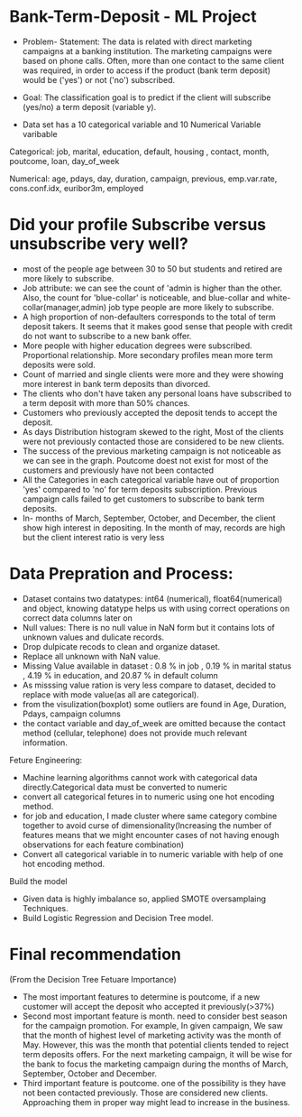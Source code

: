 # Bank-Term-Deposit - ML Project
- Problem- Statement:
The data is related with direct marketing campaigns at a banking institution. The marketing campaigns were based on phone calls. Often, more than one contact to the same client was required, in order to access if the product (bank term deposit) would be ('yes') or not ('no') subscribed.



- Goal:
The classification goal is to predict if the client will subscribe (yes/no) a term deposit (variable y).
- Data set has a 10 categorical variable and 10 Numerical Variable varibable

Categorical:
job, marital, education, default, housing , contact, month, poutcome, loan, day_of_week
     
Numerical: 
age, pdays, day, duration, campaign, previous, emp.var.rate, cons.conf.idx, euribor3m, employed
# Did your profile Subscribe versus unsubscribe very well?    
- most of the people age between 30 to 50 but students and retired are more likely to subscribe.
- Job attribute: we can see the count of 'admin is higher than the other. Also, the count for 'blue-collar' is noticeable, and blue-collar and white-collar(manager,admin) job type   people are more likely to subscribe.    
- A high proportion of non-defaulters corresponds to the total of term deposit takers. It seems that it makes good sense that people with credit do not want to subscribe to a new   bank offer.
- More people with higher education degrees were subscribed. Proportional relationship. More secondary profiles mean more term deposits were sold.
- Count of married and single clients were more and they were showing more interest in bank term deposits than divorced.
- The clients who don't have taken any personal loans have subscribed to a term deposit with more than 50% chances.
- Customers who previously accepted the deposit tends to accept the deposit.
- As days Distribution histogram skewed to the right, Most of the clients were not previously contacted those are considered to be new clients.
- The success of the previous marketing campaign is not noticeable as we can see in the graph. Poutcome doest not exist for most of the customers and previously have not been       contacted 
- All the Categories in each categorical variable have out of proportion 'yes' compared to 'no' for term deposits subscription.
  Previous campaign calls failed to get customers to subscribe to bank term deposits.
- In- months of March, September, October, and December, the client show high interest in depositing. In the month of may, records are high but the client interest ratio is very     less

# Data Prepration and Process:
 
- Dataset contains two datatypes: int64 (numerical), float64(numerical) and object, knowing datatype helps us with using correct                                     operations on correct data columns later on
- Null values:  There is no null value in NaN form  but it contains lots of unknown values and dulicate records.
- Drop dulpicate recods to clean and organize dataset.
- Replace all unknown with NaN value.
- Missing Value available in dataset :  0.8 % in job , 0.19 % in marital status , 4.19 % in education, and 20.87 % in default     column 
- As misssing value ration is very less compare to dataset, decided to replace with mode value(as all are categorical).
- from the visulization(boxplot) some outliers are found in Age, Duration, Pdays, campaign columns
- the contact variable and day_of_week are omitted because the contact method (cellular, telephone) does not provide much         relevant information. 

Feture Engineering: 
- Machine learning algorithms cannot work with categorical data directly.Categorical data must be converted to numeric
- convert all categorical fetures in to numeric using one hot encoding method.
- for job and education, I made cluster where same category combine together to avoid curse of dimensionality(Increasing the         number of features means that we might encounter cases of not having enough observations for each feature combination)
- Convert all categorical variable in to numeric variable with help of one hot encoding method. 

Build the model
- Given data is highly imbalance so, applied SMOTE oversamplaing Techniques.
- Build Logistic Regression and Decision Tree model.


# Final recommendation 
(From the Decision Tree Fetuare Importance)
- The most important features to determine is poutcome, if a new customer will accept the deposit who accepted it previously(>37%)
- Second most important feature is month. need to consider best season for the campaign promotion. For example, In given campaign, We saw that the month of highest level of marketing activity was the month of May. However, this was the month that potential clients tended to reject term deposits offers. For the next marketing campaign, it will be wise for the bank to focus the marketing campaign during the months of March, September, October and December.
- Third important feature is poutcome. one of the possibility is they have not been contacted previously. Those are considered new clients. Approaching them in proper way might lead to increase in the business.




